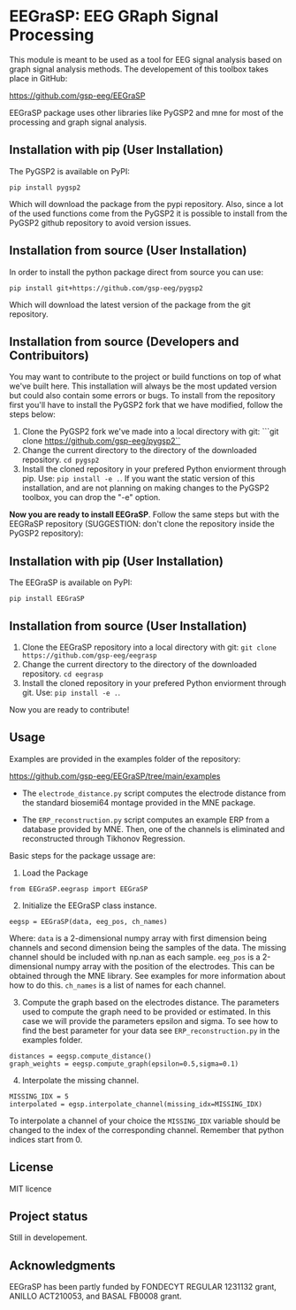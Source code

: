 # EEGraSP: EEG GRaph Signal Processing

This module is meant to be used as a tool for EEG signal analysis based on graph signal analysis methods. The developement of this toolbox takes place in GitHub:

https://github.com/gsp-eeg/EEGraSP

EEGraSP package uses other libraries like PyGSP2 and mne for most of the processing and graph signal analysis.


## Installation with pip (User Installation)

The PyGSP2 is available on PyPI:

```
pip install pygsp2
```

Which will download the package from the pypi repository. Also, since a lot of the used functions come from the PyGSP2 it is possible to install 
from the PyGSP2 github repository to avoid version issues.

## Installation from source (User Installation)

In order to install the python package direct from source you can use:

```
pip install git+https://github.com/gsp-eeg/pygsp2
```

Which will download the latest version of the package from the git repository.

## Installation from source (Developers and Contribuitors)

You may want to contribute to the project or build functions on top of what we've built here. This installation will always be the most updated version but could also contain some errors or bugs. To install from the repository first you'll have to install the PyGSP2 fork that we have modified, follow the steps below:

1. Clone the PyGSP2 fork we've made into a local directory with git: ```git clone https://github.com/gsp-eeg/pygsp2``
2. Change the current directory to the directory of the downloaded repository. ```cd pygsp2```
3. Install the cloned repository in your prefered Python enviorment through pip. Use: ```pip install -e .```. If you want the static version of this installation, and are not planning on making changes to the PyGSP2 toolbox, you can drop the "-e" option.

**Now you are ready to install EEGraSP**. Follow the same steps but with the EEGRaSP repository (SUGGESTION: don't clone the repository inside the PyGSP2 repository):


## Installation with pip (User Installation)

The EEGraSP is available on PyPI:

```
pip install EEGraSP
```

## Installation from source (User Installation)

1. Clone the EEGraSP repository into a local directory with git: ```git clone https://github.com/gsp-eeg/eegrasp```
2. Change the current directory to the directory of the downloaded repository. ```cd eegrasp```
3. Install the cloned repository in your prefered Python enviorment through git. Use: ```pip install -e .```.

Now you are ready to contribute!


## Usage

Examples are provided in the examples folder of the repository:

https://github.com/gsp-eeg/EEGraSP/tree/main/examples

* The ```electrode_distance.py``` script computes the electrode distance from the standard biosemi64 montage provided in the MNE package.

* The ```ERP_reconstruction.py``` script computes an example ERP from a database provided by MNE. Then, one of the channels is eliminated and reconstructed through Tikhonov Regression. 

Basic steps for the package ussage are:

1. Load the Package

```
from EEGraSP.eegrasp import EEGraSP
```

2. Initialize the EEGraSP class instance.

```
eegsp = EEGraSP(data, eeg_pos, ch_names)
```

Where:
```data``` is a 2-dimensional numpy array with first dimension being channels and second dimension being the samples of the data. The missing channel should be included with np.nan as each sample.
```eeg_pos``` is a 2-dimensional numpy array with the position of the electrodes. This can be obtained through the MNE library. See examples for more information about how to do this.
```ch_names``` is a list of names for each channel. 

3. Compute the graph based on the electrodes distance. The parameters used to compute the graph need to be provided or estimated. In this case we will provide the parameters epsilon and sigma. To see how to find the best parameter for your data see ```ERP_reconstruction.py``` in the examples folder.

```
distances = eegsp.compute_distance()
graph_weights = eegsp.compute_graph(epsilon=0.5,sigma=0.1)
```

4. Interpolate the missing channel.

```
MISSING_IDX = 5
interpolated = egsp.interpolate_channel(missing_idx=MISSING_IDX)
```

To interpolate a channel of your choice the ```MISSING_IDX``` variable should be changed to the index of the corresponding channel. Remember that python indices start from 0.

## License
MIT licence

## Project status
Still in developement.

## Acknowledgments

EEGraSP has been partly funded by FONDECYT REGULAR 1231132 grant, ANILLO ACT210053, and BASAL FB0008 grant.
